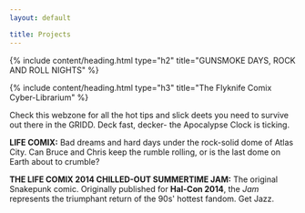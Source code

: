 ```yaml
---
layout: default

title: Projects
---
```


{% include content/heading.html type="h2" title="GUNSMOKE DAYS, ROCK AND ROLL NIGHTS" %}



{% include content/heading.html type="h3" title="The Flyknife Comix Cyber-Librarium" %}

Check this webzone for all the hot tips and slick deets you need to survive out there in the GRIDD. Deck fast, decker-
the Apocalypse Clock is ticking.

**LIFE COMIX:** Bad dreams and hard days under the rock-solid dome of Atlas City. Can Bruce and Chris keep the rumble rolling, or is the last dome on Earth about to crumble?

**THE LIFE COMIX 2014 CHILLED-OUT SUMMERTIME JAM:** The original Snakepunk comic. Originally published for **Hal-Con 2014**, the *Jam* represents the triumphant return of the 90s' hottest fandom. Get Jazz.
